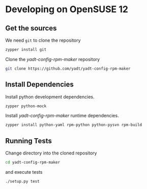# Developing on OpenSUSE 12

## Get the sources

We need `git` to clone the repository
```bash
zypper install git
```

Clone the _yadt-config-rpm-maker_ repository
```bash
git clone https://github.com/yadt/yadt-config-rpm-maker
```

## Install Dependencies

Install python development dependencies.
```bash
zypper python-mock
```

Install _yadt-config-rpm-maker_ runtime dependencies.
```bash
zypper install python-yaml rpm-python python-pysvn rpm-build
```

## Running Tests

Change directory into the cloned repository
```bash
cd yadt-config-rpm-maker
```

and execute tests
```bash
./setup.py test
```
